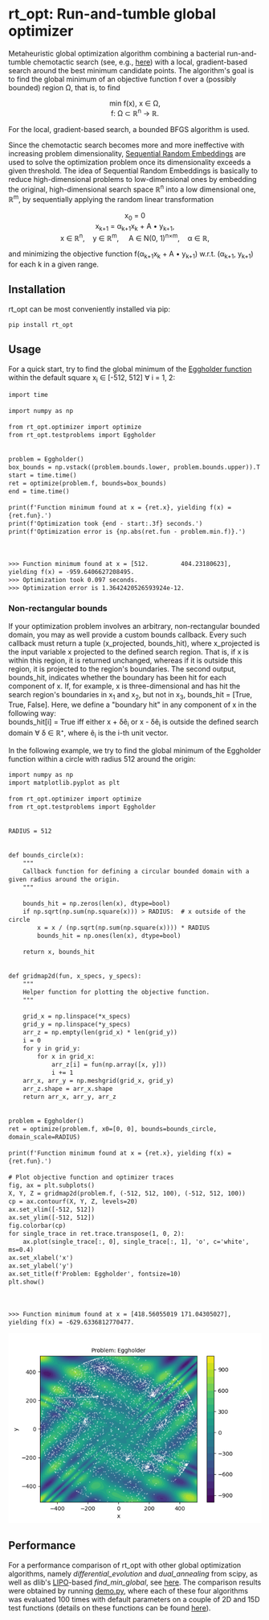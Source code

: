 # rt_opt: Run-and-tumble global optimizer

Metaheuristic global optimization algorithm combining a bacterial run-and-tumble chemotactic search
(see, e.g., [here](https://www.ncbi.nlm.nih.gov/pmc/articles/PMC5418374/)) with a local,
gradient-based search around the best minimum candidate points.
The algorithm's goal is to find the global minimum of an objective function f over a (possibly
bounded) region Ω, that is, to find

<p style="text-align: center;">
min f(x), x ∈ Ω, <br/>
f: Ω ⊂ ℝ<sup>n</sup> → ℝ.
</p>

For the local, gradient-based search, a bounded BFGS algorithm is used.

Since the chemotactic search becomes more and more ineffective with increasing problem
dimensionality,
[Sequential Random Embeddings](http://www.lamda.nju.edu.cn/huyq/papers/ijcai16-sre.pdf) are used
to solve the optimization problem once its dimensionality exceeds a given threshold. The idea of
Sequential Random Embeddings is basically to reduce high-dimensional problems to low-dimensional
ones by embedding the original, high-dimensional search space ℝ<sup>n</sup> into a low dimensional
one, ℝ<sup>m</sup>, by sequentially applying the random linear transformation

<p style="text-align: center;">
x<sub>0</sub> = 0<br>
x<sub>k+1</sub> = α<sub>k+1</sub>x<sub>k</sub> + A • y<sub>k+1</sub>,<br>
x ∈ ℝ<sup>n</sup>,&nbsp;&nbsp;&nbsp;&nbsp;y ∈ ℝ<sup>m</sup>,&nbsp;&nbsp;&nbsp;&nbsp;
A ∈ N(0, 1)<sup>n×m</sup>,&nbsp;&nbsp;&nbsp;&nbsp;α ∈ ℝ,
</p>

and minimizing the objective function f(α<sub>k+1</sub>x<sub>k</sub> + A • y<sub>k+1</sub>) w.r.t.
(α<sub>k+1</sub>, y<sub>k+1</sub>) for each k in a given range.

## Installation
rt_opt can be most conveniently installed via pip:
```
pip install rt_opt
```

## Usage
For a quick start, try to find the global minimum of the
[Eggholder function](https://www.sfu.ca/~ssurjano/egg.html) within the default square
x<sub>i</sub> ∈ [-512, 512] ∀ i = 1, 2:
```
import time

import numpy as np

from rt_opt.optimizer import optimize
from rt_opt.testproblems import Eggholder


problem = Eggholder()
box_bounds = np.vstack((problem.bounds.lower, problem.bounds.upper)).T
start = time.time()
ret = optimize(problem.f, bounds=box_bounds)
end = time.time()

print(f'Function minimum found at x = {ret.x}, yielding f(x) = {ret.fun}.')
print(f'Optimization took {end - start:.3f} seconds.')
print(f'Optimization error is {np.abs(ret.fun - problem.min.f)}.')



>>> Function minimum found at x = [512.         404.23180623], yielding f(x) = -959.6406627208495.
>>> Optimization took 0.097 seconds.
>>> Optimization error is 1.3642420526593924e-12.
```

### Non-rectangular bounds
If your optimization problem involves an arbitrary, non-rectangular bounded domain, you may as well
provide a custom bounds callback. Every such callback must return a tuple (x_projected, bounds_hit),
where x_projected is the input variable x projected to the defined search region. That is, if x is
within this region, it is returned unchanged, whereas if it is outside this region, it is projected
to the region's boundaries. The second output, bounds_hit, indicates whether the boundary has been
hit for each component of x. If, for example, x is three-dimensional and has hit the search region's
boundaries in x<sub>1</sub> and x<sub>2</sub>, but not in x<sub>3</sub>,
bounds_hit = [True, True, False]. Here, we define a "boundary hit" in any component of x in the
following way:<br>
bounds_hit[i] = True iff either x + δê<sub>i</sub> or x - δê<sub>i</sub> is outside
the defined search domain ∀ δ ∈ ℝ⁺, where ê<sub>i</sub> is the i-th unit vector.

In the following example, we try to find the global minimum of the Eggholder function within a
circle with radius 512 around the origin:
```
import numpy as np
import matplotlib.pyplot as plt

from rt_opt.optimizer import optimize
from rt_opt.testproblems import Eggholder


RADIUS = 512


def bounds_circle(x):
    """
    Callback function for defining a circular bounded domain with a given radius around the origin.
    """

    bounds_hit = np.zeros(len(x), dtype=bool)
    if np.sqrt(np.sum(np.square(x))) > RADIUS:  # x outside of the circle
        x = x / (np.sqrt(np.sum(np.square(x)))) * RADIUS
        bounds_hit = np.ones(len(x), dtype=bool)

    return x, bounds_hit


def gridmap2d(fun, x_specs, y_specs):
    """
    Helper function for plotting the objective function.
    """

    grid_x = np.linspace(*x_specs)
    grid_y = np.linspace(*y_specs)
    arr_z = np.empty(len(grid_x) * len(grid_y))
    i = 0
    for y in grid_y:
        for x in grid_x:
            arr_z[i] = fun(np.array([x, y]))
            i += 1
    arr_x, arr_y = np.meshgrid(grid_x, grid_y)
    arr_z.shape = arr_x.shape
    return arr_x, arr_y, arr_z


problem = Eggholder()
ret = optimize(problem.f, x0=[0, 0], bounds=bounds_circle, domain_scale=RADIUS)

print(f'Function minimum found at x = {ret.x}, yielding f(x) = {ret.fun}.')

# Plot objective function and optimizer traces
fig, ax = plt.subplots()
X, Y, Z = gridmap2d(problem.f, (-512, 512, 100), (-512, 512, 100))
cp = ax.contourf(X, Y, Z, levels=20)
ax.set_xlim([-512, 512])
ax.set_ylim([-512, 512])
fig.colorbar(cp)
for single_trace in ret.trace.transpose(1, 0, 2):
    ax.plot(single_trace[:, 0], single_trace[:, 1], 'o', c='white', ms=0.4)
ax.set_xlabel('x')
ax.set_ylabel('y')
ax.set_title(f'Problem: Eggholder', fontsize=10)
plt.show()



>>> Function minimum found at x = [418.56055019 171.04305027], yielding f(x) = -629.6336812770477.
```
![Example Trace](demo/example_trace.png)

## Performance
For a performance comparison of rt_opt with other global optimization algorithms, namely
*differential_evolution* and *dual_annealing* from scipy, as well as dlib's
[LIPO]( http://blog.dlib.net/2017/12/a-global-optimization-algorithm-worth.html )-based
*find_min_global*, see [here](demo/results). The comparison results were obtained by running
[demo.py](demo/demo.py), where each of these four algorithms was evaluated 100 times with default
parameters on a couple of 2D and 15D test functions (details on these functions can be found 
[here](https://en.wikipedia.org/wiki/Test_functions_for_optimization)).
